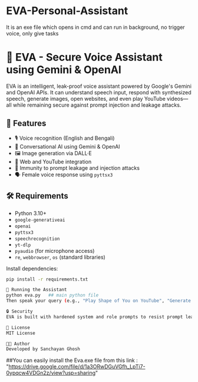 # EVA-Personal-Assistant
It is an exe file which opens in cmd and can run in background, no trigger voice, only give tasks


# 🤖 EVA - Secure Voice Assistant using Gemini & OpenAI

EVA is an intelligent, leak-proof voice assistant powered by Google's Gemini and OpenAI APIs. It can understand speech input, respond with synthesized speech, generate images, open websites, and even play YouTube videos—all while remaining secure against prompt injection and leakage attacks.

## 🎯 Features

- 🎙️ Voice recognition (English and Bengali)
- 🧠 Conversational AI using Gemini & OpenAI
- 🖼️ Image generation via DALL·E
- 🔗 Web and YouTube integration
- 🔐 Immunity to prompt leakage and injection attacks
- 🗣️ Female voice response using `pyttsx3`

## 🛠️ Requirements

- Python 3.10+
- `google-generativeai`
- `openai`
- `pyttsx3`
- `speechrecognition`
- `yt-dlp`
- `pyaudio` (for microphone access)
- `re`, `webbrowser`, `os` (standard libraries)

Install dependencies:
```bash
pip install -r requirements.txt

🚀 Running the Assistant
python eva.py   ## main python file
Then speak your query (e.g., "Play Shape of You on YouTube", "Generate image of a futuristic city", "What is AI?").

🔒 Security
EVA is built with hardened system and role prompts to resist prompt leakage, injection, and indirect inference attacks.

🧾 License
MIT License

👨‍💻 Author
Developed by Sanchayan Ghosh
```

##You can easily install the Eva.exe file from this link : "https://drive.google.com/file/d/1a3ORwDGuVGfh_LpTi7-0ypqcw4VDGn2z/view?usp=sharing"
